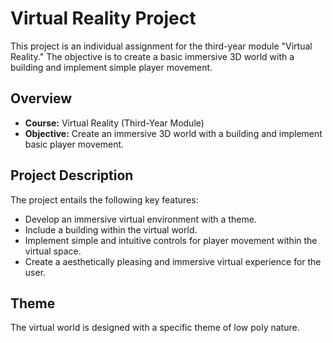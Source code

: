 # Virtual Reality Project

This project is an individual assignment for the third-year module "Virtual Reality." The objective is to create a basic immersive 3D world with a building and implement simple player movement.

## Overview

- **Course:** Virtual Reality (Third-Year Module)
- **Objective:** Create an immersive 3D world with a building and implement basic player movement.

## Project Description

The project entails the following key features:

   - Develop an immersive virtual environment with a theme.
   - Include a building within the virtual world.
   - Implement simple and intuitive controls for player movement within the virtual space.
   - Create a aesthetically pleasing and immersive virtual experience for the user.

## Theme

The virtual world is designed with a specific theme of low poly nature.
